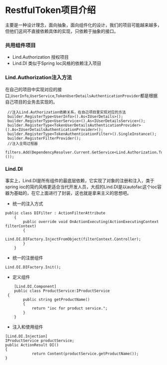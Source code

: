 # RestfulToken项目介绍
主要是一种设计理念，面向抽象，面向组件化的设计，我们的项目可能越来越多，但他们这间不直接依赖具体的实现，只依赖于抽象的接口。
### 共用组件项目
* Lind.Authorization 授权项目
* Lind.DI 类似于Spring Ioc风格的依赖注入项目

### Lind.Authorization注入方法
在自己的项目中实现对应的接口,`UserInfo`,`UserService`,`TokenUserDetailsAuthenticationProvider`都是根据自己项目的业务去实现的。
```
 //注入Lind.Authorization依赖关系，在自己项目里实现对应的方法
 builder.RegisterType<UserInfo>().As<IUserDetails>();
 builder.RegisterType<UserService>().As<IUserDetailsService>();
 builder.RegisterType<TokenUserDetailsAuthenticationProvider>().As<IUserDetailsAuthenticationProvider>();
 builder.RegisterType<TokenAuthenticationFilter>().SingleInstance();
 builder.RegisterFilterProvider();
 //注入全局过程器
 filters.Add(DependencyResolver.Current.GetService<Lind.Authorization.TokenAuthenticationFilter>());

```
### Lind.DI
事实上，Lind.DI是所有组件的最底层依赖，它实现了对象的注册和注入，类于spring ioc的简约风格更适合当代开发人员，大叔的Lind.DI是以autofac这个ioc容器为基础的，在它上面进行了封装，这也就是拿来主义的思想吧。
* 统一的注入方式 
```
public class DIFilter : ActionFilterAttribute
	{
		public override void OnActionExecuting(ActionExecutingContext filterContext)
		{
			Lind.DI.DIFactory.InjectFromObject(filterContext.Controller);
		}
	}
```
* 统一的注册组件
```
Lind.DI.DIFactory.Init();
```
* 定义组件
```
	[Lind.DI.Component]
	public class ProductService:IProductService
 {
		public string getProductName()
		{
			return "ioc for product service.";
		}
	}
```
* 注入和使用组件
```
[Lind.DI.Injection]
IProductService productService;
public ActionResult DI()
{
			return Content(productService.getProductName());	
}
```
